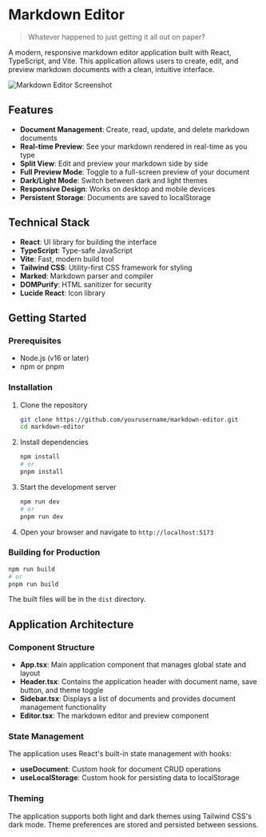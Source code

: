 # Markdown Editor

> Whatever happened to just getting it all out on paper?

A modern, responsive markdown editor application built with React, TypeScript, and Vite. This application allows users to create, edit, and preview markdown documents with a clean, intuitive interface.

![Markdown Editor Screenshot](screenshot.png)

## Features

- **Document Management**: Create, read, update, and delete markdown documents
- **Real-time Preview**: See your markdown rendered in real-time as you type
- **Split View**: Edit and preview your markdown side by side
- **Full Preview Mode**: Toggle to a full-screen preview of your document
- **Dark/Light Mode**: Switch between dark and light themes
- **Responsive Design**: Works on desktop and mobile devices
- **Persistent Storage**: Documents are saved to localStorage

## Technical Stack

- **React**: UI library for building the interface
- **TypeScript**: Type-safe JavaScript
- **Vite**: Fast, modern build tool
- **Tailwind CSS**: Utility-first CSS framework for styling
- **Marked**: Markdown parser and compiler
- **DOMPurify**: HTML sanitizer for security
- **Lucide React**: Icon library

## Getting Started

### Prerequisites

- Node.js (v16 or later)
- npm or pnpm

### Installation

1. Clone the repository
   ```bash
   git clone https://github.com/yourusername/markdown-editor.git
   cd markdown-editor
   ```

2. Install dependencies
   ```bash
   npm install
   # or
   pnpm install
   ```

3. Start the development server
   ```bash
   npm run dev
   # or
   pnpm run dev
   ```

4. Open your browser and navigate to `http://localhost:5173`

### Building for Production

```bash
npm run build
# or
pnpm run build
```

The built files will be in the `dist` directory.

## Application Architecture

### Component Structure

- **App.tsx**: Main application component that manages global state and layout
- **Header.tsx**: Contains the application header with document name, save button, and theme toggle
- **Sidebar.tsx**: Displays a list of documents and provides document management functionality
- **Editor.tsx**: The markdown editor and preview component

### State Management

The application uses React's built-in state management with hooks:

- **useDocument**: Custom hook for document CRUD operations
- **useLocalStorage**: Custom hook for persisting data to localStorage

### Theming

The application supports both light and dark themes using Tailwind CSS's dark mode. Theme preferences are stored and persisted between sessions.

